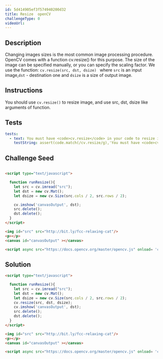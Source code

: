 ```yaml
---
id: 5d414905ef3f574940200d32
title: Resize  openCV
challengeType: 0
videoUrl:
---
```


## Description
<section id='description'>
Changing images sizes is the most common image processing procedure. OpenCV comes with a function cv.resize() for this purpose. The size of the image can be specified manually, or you can specify the scaling factor.
We use the function: <code>cv.resize(src, dst, dsize) </code> where <code>src</code> is an input image,<code>dst</code> - destination one and <code>dsize</code> is a size of output image.
</section>

## Instructions
<section id='instructions'>
You should use <code>cv.resize()</code> to resize image, and use src, dst, dsize like arguments of function.

</section>

## Tests
<section id='tests'>

```yml
tests:
  - text: You must have <code>cv.resize</code> in your code to resize image
    testString: assert(code.match(/cv.resize/g),'You must have <code>cv.resize</code> in your code to resize image'); 
 ```

</section>

## Challenge Seed
<section id='challengeSeed'>

<div id='html-seed'>

```html

<script type="text/javascript">

  function runResize(){
    let src = cv.imread("src");
    let dst = new cv.Mat();
    let dsize = new cv.Size(src.cols / 2, src.rows / 2);

    cv.imshow('canvasOutput', dst);
    src.delete();
    dst.delete();
  }
</script> 

<img id="src" src="http://bit.ly/fcc-relaxing-cat"/>
<p></p>
<canvas id="canvasOutput" ></canvas>

<script async src="https://docs.opencv.org/master/opencv.js" onload= 'cv["onRuntimeInitialized"]=()=> { runResize() }' type="text/javascript"></script>
```

</div>

</section>

## Solution
<section id='solution'>

```html
<script type="text/javascript">

  function runResize(){
    let src = cv.imread("src");
    let dst = new cv.Mat();
    let dsize = new cv.Size(src.cols / 2, src.rows / 2);
    cv.resize(src, dst, dsize);
    cv.imshow('canvasOutput', dst);
    src.delete();
    dst.delete();
  }
</script> 

<img id="src" src="http://bit.ly/fcc-relaxing-cat"/>
<p></p>
<canvas id="canvasOutput" ></canvas>

<script async src="https://docs.opencv.org/master/opencv.js" onload= 'cv["onRuntimeInitialized"]=()=> { runResize() }' type="text/javascript"></script>
```

</section>
